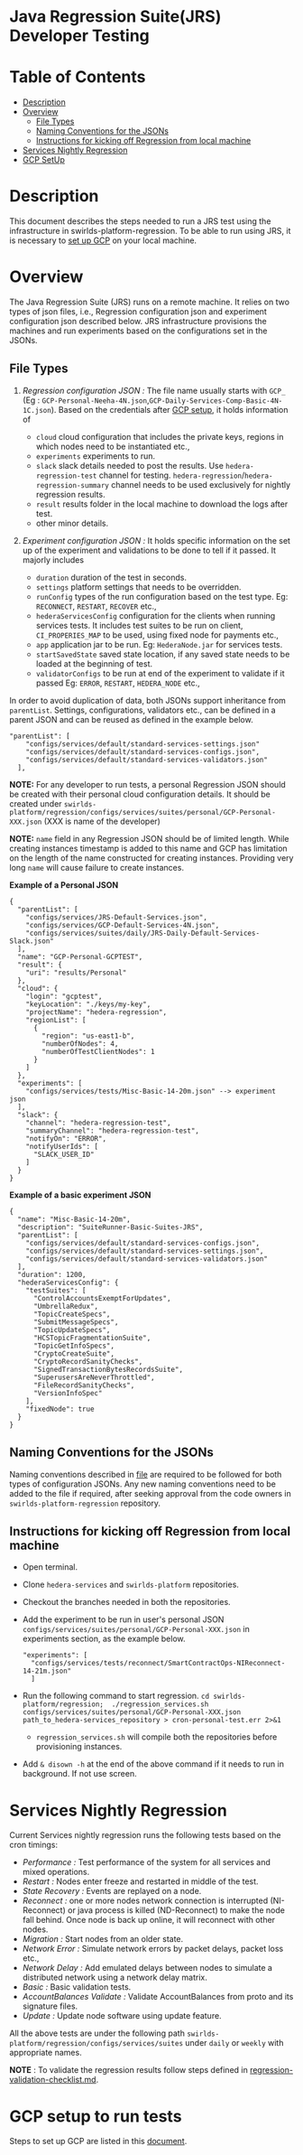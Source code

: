 # Java Regression Suite(JRS) Developer Testing
# **Table of Contents**

- [Description](#description)
- [Overview](#overview)
    - [File Types](#file-types)
    - [Naming Conventions for the JSONs](#naming-conventions)
    - [Instructions for kicking off Regression from local machine](#instructions)
- [Services Nightly Regression](#nightly-regression)
- [GCP SetUp](#gcp_setup)

<a name="description"></a>

# **Description**
This document describes the steps needed to run a JRS test using the infrastructure in 
swirlds-platform-regression. To be able to run using JRS, it is necessary to [set up GCP](https://github.com/hashgraph/hedera-services/blob/docs/dev/GCP-setup.md) on your local machine.

<a name="overview"></a>

# **Overview**
The Java Regression Suite (JRS) runs on a remote machine. It relies on two types of json files, i.e., Regression configuration json and experiment configuration json described below. JRS infrastructure provisions the machines and run experiments based on the configurations set in the JSONs.

<a name="file-types"></a>
## **File Types**
1. _Regression configuration JSON :_ The file name usually starts with `GCP_` (Eg : `GCP-Personal-Neeha-4N.json`,`GCP-Daily-Services-Comp-Basic-4N-1C.json`). Based on the credentials after [GCP setup](#gcp_setup), it holds information of 
     - `cloud` cloud configuration that includes the private keys, regions in which nodes need to be instantiated etc.,
     - `experiments` experiments to run.
     - `slack` slack details needed to post the results. Use `hedera-regression-test` channel for testing. `hedera-regression`/`hedera-regression-summary` channel needs to be used exclusively for nightly regression results.
     - `result` results folder in the local machine to download the logs after test.  
     - other minor details.
    
2. _Experiment configuration JSON :_ It holds specific information on the set up of the experiment and validations to be done to tell if it passed.  It majorly includes 
   - `duration` duration of the test in seconds.
   - `settings` platform settings that needs to be overridden.
   - `runConfig` types of the run configuration based on the test type. Eg: `RECONNECT`, `RESTART`, `RECOVER` etc.,
   - `hederaServicesConfig`  configuration for the clients when running services tests. It includes test suites to be run on client, `CI_PROPERIES_MAP`  to be used, using fixed node for payments etc.,
   - `app` application jar to be run. Eg: `HederaNode.jar` for services tests.
   - `startSavedState` saved state location, if any saved state needs to be loaded at the beginning of test.
   - `validatorConfigs` to be run at end of the experiment to validate if it passed Eg: `ERROR`, `RESTART`, `HEDERA_NODE` etc.,

In order to avoid duplication of data, both JSONs support inheritance from `parentList`. Settings, configurations, validators etc., can be defined in a parent JSON and can be reused as defined in the example below.

```
"parentList": [
    "configs/services/default/standard-services-settings.json"
	"configs/services/default/standard-services-configs.json",
	"configs/services/default/standard-services-validators.json"
  ],
```

**NOTE:** For any developer to run tests, a personal Regression JSON should be created with their personal cloud configuration details.
It should be created under `swirlds-platform/regression/configs/services/suites/personal/GCP-Personal-XXX.json` (XXX is name of the developer)

**NOTE:** `name` field in any Regression JSON should be of limited length. While creating instances timestamp is added to this name and GCP has limitation on the length of the name constructed for creating instances.
Providing very long `name` will cause failure to create instances.


**Example of a Personal JSON**
```
{
  "parentList": [
	"configs/services/JRS-Default-Services.json",
	"configs/services/GCP-Default-Services-4N.json",
	"configs/services/suites/daily/JRS-Daily-Default-Services-Slack.json"
  ],
  "name": "GCP-Personal-GCPTEST",
  "result": {
	"uri": "results/Personal"
  },
  "cloud": {
	"login": "gcptest",
	"keyLocation": "./keys/my-key",
	"projectName": "hedera-regression",
	"regionList": [
	  {
		"region": "us-east1-b",
		"numberOfNodes": 4,
		"numberOfTestClientNodes": 1
	  }
	]
  },
  "experiments": [
	"configs/services/tests/Misc-Basic-14-20m.json" --> experiment json
  ],
  "slack": {
	"channel": "hedera-regression-test",
	"summaryChannel": "hedera-regression-test",
	"notifyOn": "ERROR",
	"notifyUserIds": [
	  "SLACK_USER_ID"
	]
  }
}
```
**Example of a basic experiment JSON**

```
{
  "name": "Misc-Basic-14-20m",
  "description": "SuiteRunner-Basic-Suites-JRS",
  "parentList": [
	"configs/services/default/standard-services-configs.json",
	"configs/services/default/standard-services-settings.json",
	"configs/services/default/standard-services-validators.json"
  ],
  "duration": 1200,
  "hederaServicesConfig": {
	"testSuites": [
	  "ControlAccountsExemptForUpdates",
	  "UmbrellaRedux",
	  "TopicCreateSpecs",
	  "SubmitMessageSpecs",
	  "TopicUpdateSpecs",
	  "HCSTopicFragmentationSuite",
	  "TopicGetInfoSpecs",
	  "CryptoCreateSuite",
	  "CryptoRecordSanityChecks",
	  "SignedTransactionBytesRecordsSuite",
	  "SuperusersAreNeverThrottled",
	  "FileRecordSanityChecks",
	  "VersionInfoSpec"
	],
	"fixedNode": true
  }
}
```

<a name="naming-conventions"></a>
## **Naming Conventions for the JSONs** 
Naming conventions described in [file](https://github.com/swirlds/swirlds-platform-regression/blob/main/docs/regression-test-naming-standards.md) are required to be followed for both types of configuration JSONs. 
Any new naming conventions need to be added to the file if required, after seeking approval from the code owners in `swirlds-platform-regression` repository.

<a name="instructions"></a>
## **Instructions for kicking off Regression from local machine**

- Open terminal.
- Clone `hedera-services` and `swirlds-platform` repositories.
- Checkout the branches needed in both the repositories.  
- Add the experiment to be run in user's personal JSON `configs/services/suites/personal/GCP-Personal-XXX.json` in experiments section, as the example below.
  ```
  "experiments": [
    "configs/services/tests/reconnect/SmartContractOps-NIReconnect-14-21m.json"
    ]
  ```
- Run the following command to start regression. 
  `cd swirlds-platform/regression; 
  ./regression_services.sh configs/services/suites/personal/GCP-Personal-XXX.json path_to_hedera-services_repository > cron-personal-test.err 2>&1`

    - `regression_services.sh` will compile both the repositories before provisioning instances.
- Add `& disown -h` at the end of the above command if it needs to run in background. If not use screen.

<a name="nightly-regression"></a>

# **Services Nightly Regression**

Current Services nightly regression runs the following tests based on the cron timings:
- _Performance :_ Test performance of the system for all services and mixed operations.
- _Restart :_ Nodes enter freeze and restarted in middle of the test.
- _State Recovery :_ Events are replayed on a node.
- _Reconnect :_ one or more nodes network connection is interrupted (NI-Reconnect) or java process is killed (ND-Reconnect) to make the node fall behind. Once node is back up online, it will reconnect with other nodes.
- _Migration :_ Start nodes from an older state.
- _Network Error :_ Simulate network errors by packet delays, packet loss etc.,
- _Network Delay :_ Add emulated delays between nodes to simulate a distributed network using a network delay matrix.
- _Basic :_ Basic validation tests.
- _AccountBalances Validate :_ Validate AccountBalances from proto and its signature files.
- _Update :_ Update node software using update feature.

All the above tests are under the following path `swirlds-platform/regression/configs/services/suites` under `daily` or `weekly`  with appropriate names.

**NOTE** : To validate the regression results follow steps defined in [regression-validation-checklist.md](https://github.com/swirlds/swirlds-platform-regression/blob/main/docs/regression-validation-checklist.md).

<a name="gcp_setup"></a>

# **GCP setup to run tests**

Steps to set up GCP are listed in this [document](https://github.com/hashgraph/hedera-services/blob/docs/dev/GCP-setup.md).